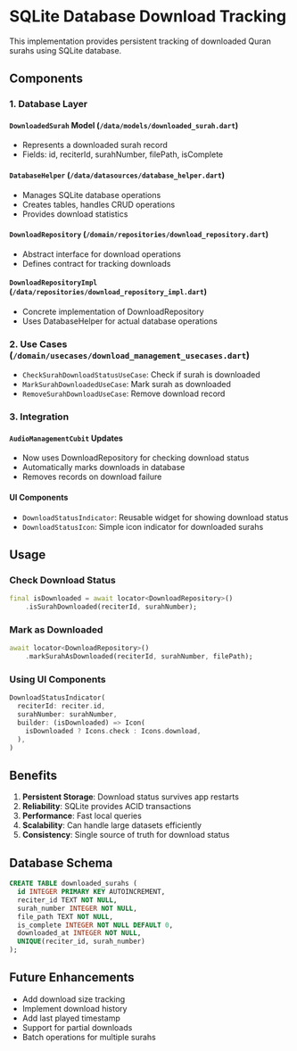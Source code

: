 # SQLite Database Download Tracking

This implementation provides persistent tracking of downloaded Quran surahs using SQLite database.

## Components

### 1. Database Layer

#### `DownloadedSurah` Model (`/data/models/downloaded_surah.dart`)
- Represents a downloaded surah record
- Fields: id, reciterId, surahNumber, filePath, isComplete

#### `DatabaseHelper` (`/data/datasources/database_helper.dart`)
- Manages SQLite database operations
- Creates tables, handles CRUD operations
- Provides download statistics

#### `DownloadRepository` (`/domain/repositories/download_repository.dart`)
- Abstract interface for download operations
- Defines contract for tracking downloads

#### `DownloadRepositoryImpl` (`/data/repositories/download_repository_impl.dart`)
- Concrete implementation of DownloadRepository
- Uses DatabaseHelper for actual database operations

### 2. Use Cases (`/domain/usecases/download_management_usecases.dart`)
- `CheckSurahDownloadStatusUseCase`: Check if surah is downloaded
- `MarkSurahDownloadedUseCase`: Mark surah as downloaded
- `RemoveSurahDownloadUseCase`: Remove download record

### 3. Integration

#### `AudioManagementCubit` Updates
- Now uses DownloadRepository for checking download status
- Automatically marks downloads in database
- Removes records on download failure

#### UI Components
- `DownloadStatusIndicator`: Reusable widget for showing download status
- `DownloadStatusIcon`: Simple icon indicator for downloaded surahs

## Usage

### Check Download Status
```dart
final isDownloaded = await locator<DownloadRepository>()
    .isSurahDownloaded(reciterId, surahNumber);
```

### Mark as Downloaded
```dart
await locator<DownloadRepository>()
    .markSurahAsDownloaded(reciterId, surahNumber, filePath);
```

### Using UI Components
```dart
DownloadStatusIndicator(
  reciterId: reciter.id,
  surahNumber: surahNumber,
  builder: (isDownloaded) => Icon(
    isDownloaded ? Icons.check : Icons.download,
  ),
)
```

## Benefits

1. **Persistent Storage**: Download status survives app restarts
2. **Reliability**: SQLite provides ACID transactions
3. **Performance**: Fast local queries
4. **Scalability**: Can handle large datasets efficiently
5. **Consistency**: Single source of truth for download status

## Database Schema

```sql
CREATE TABLE downloaded_surahs (
  id INTEGER PRIMARY KEY AUTOINCREMENT,
  reciter_id TEXT NOT NULL,
  surah_number INTEGER NOT NULL,
  file_path TEXT NOT NULL,
  is_complete INTEGER NOT NULL DEFAULT 0,
  downloaded_at INTEGER NOT NULL,
  UNIQUE(reciter_id, surah_number)
);
```

## Future Enhancements

- Add download size tracking
- Implement download history
- Add last played timestamp
- Support for partial downloads
- Batch operations for multiple surahs

